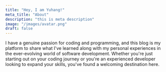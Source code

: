 ```yaml
---
title: "Hey, I am Yuhang!"
meta_title: "About"
description: "this is meta description"
image: "/images/avatar.png"
draft: false
---
```


I have a genuine passion for coding and programming, and this blog is my platform to share what I've learned along with my personal experiences in the ever-evolving world of software development. Whether you're just starting out on your coding journey or you're an experienced developer looking to expand your skills, you've found a welcoming destination here.

